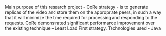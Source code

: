 Main purpose of this research project - CoRe strategy - is to generate replicas of the video and store them on the appropriate peers, in such a way that it will minimize the time required for processing and responding to the requests.
CoRe demonstrated significant performance improvement over the existing technique – Least Load First strategy.
Technologies used - Java

